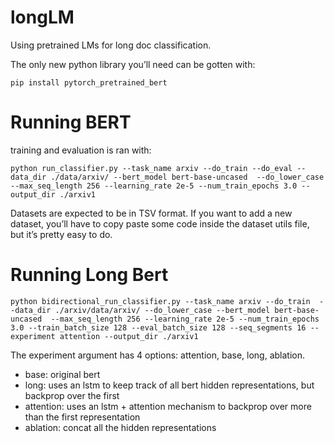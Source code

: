 # longLM
Using pretrained LMs for long doc classification.

The only new python library you’ll need can be gotten with:

`pip install pytorch_pretrained_bert`

# Running BERT
training and evaluation is ran with:

`python run_classifier.py --task_name arxiv --do_train --do_eval --data_dir ./data/arxiv/ --bert_model bert-base-uncased  --do_lower_case --max_seq_length 256 --learning_rate 2e-5 --num_train_epochs 3.0 --output_dir ./arxiv1`

Datasets are expected to be in TSV format. If you want to add a new dataset, you’ll have to copy paste some code inside the dataset utils file, but it’s pretty easy to do.

# Running Long Bert

`python bidirectional_run_classifier.py --task_name arxiv --do_train  --data_dir ./arxiv/data/arxiv/ --do_lower_case --bert_model bert-base-uncased  --max_seq_length 256 --learning_rate 2e-5 --num_train_epochs 3.0 --train_batch_size 128 --eval_batch_size 128 --seq_segments 16 --experiment attention --output_dir ./arxiv1`

The experiment argument has 4 options: attention, base, long, ablation.

* base: original bert
* long: uses an lstm to keep track of all bert hidden representations, but backprop over the first
* attention: uses an lstm + attention mechanism to backprop over more than the first representation
* ablation: concat all the hidden representations
